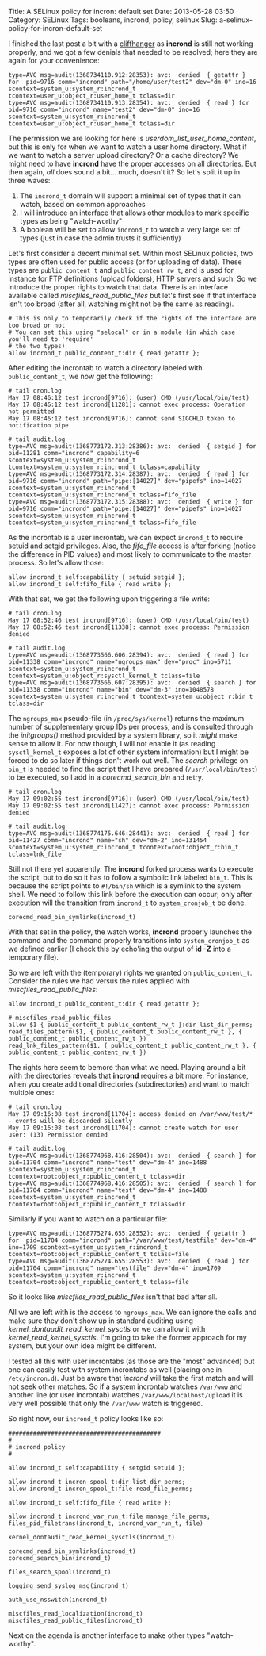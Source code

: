 Title: A SELinux policy for incron: default set
Date: 2013-05-28 03:50
Category: SELinux
Tags: booleans, incrond, policy, selinux
Slug: a-selinux-policy-for-incron-default-set

I finished the last post a bit with a
[cliffhanger](http://blog.siphos.be/2013/05/a-selinux-policy-for-incron-the-incrond-daemon/)
as **incrond** is still not working properly, and we got a few denials
that needed to be resolved; here they are again for your convenience:

    type=AVC msg=audit(1368734110.912:28353): avc:  denied  { getattr } for  pid=9716 comm="incrond" path="/home/user/test2" dev="dm-0" ino=16 scontext=system_u:system_r:incrond_t tcontext=user_u:object_r:user_home_t tclass=dir
    type=AVC msg=audit(1368734110.913:28354): avc:  denied  { read } for  pid=9716 comm="incrond" name="test2" dev="dm-0" ino=16 scontext=system_u:system_r:incrond_t tcontext=user_u:object_r:user_home_t tclass=dir

The permission we are looking for here is
*userdom\_list\_user\_home\_content*, but this is only for when we want
to watch a user home directory. What if we want to watch a server upload
directory? Or a cache directory? We might need to have **incrond** have
the proper accesses on all directories. But then again, *all* does sound
a bit... much, doesn't it? So let's split it up in three waves:

1.  The `incrond_t` domain will support a minimal set of types that it
    can watch, based on common approaches
2.  I will introduce an interface that allows other modules to mark
    specific types as being "watch-worthy"
3.  A boolean will be set to allow `incrond_t` to watch a very large set
    of types (just in case the admin trusts it sufficiently)

Let's first consider a decent minimal set. Within most SELinux policies,
two types are often used for public access (or for uploading of data).
These types are `public_content_t` and `public_content_rw_t`, and is
used for instance for FTP definitions (upload folders), HTTP servers and
such. So we introduce the proper rights to watch that data. There is an
interface available called *miscfiles\_read\_public\_files* but let's
first see if that interface isn't too broad (after all, watching might
not be the same as reading).

    # This is only to temporarily check if the rights of the interface are too broad or not
    # You can set this using "selocal" or in a module (in which case you'll need to 'require'
    # the two types)
    allow incrond_t public_content_t:dir { read getattr };

After editing the incrontab to watch a directory labeled with
`public_content_t`, we now get the following:

    # tail cron.log
    May 17 08:46:12 test incrond[9716]: (user) CMD (/usr/local/bin/test)
    May 17 08:46:12 test incrond[11281]: cannot exec process: Operation not permitted
    May 17 08:46:12 test incrond[9716]: cannot send SIGCHLD token to notification pipe

    # tail audit.log
    type=AVC msg=audit(1368773172.313:28386): avc:  denied  { setgid } for  pid=11281 comm="incrond" capability=6  scontext=system_u:system_r:incrond_t tcontext=system_u:system_r:incrond_t tclass=capability
    type=AVC msg=audit(1368773172.314:28387): avc:  denied  { read } for  pid=9716 comm="incrond" path="pipe:[14027]" dev="pipefs" ino=14027 scontext=system_u:system_r:incrond_t tcontext=system_u:system_r:incrond_t tclass=fifo_file
    type=AVC msg=audit(1368773172.315:28388): avc:  denied  { write } for  pid=9716 comm="incrond" path="pipe:[14027]" dev="pipefs" ino=14027 scontext=system_u:system_r:incrond_t tcontext=system_u:system_r:incrond_t tclass=fifo_file

As the incrontab is a user incrontab, we can expect `incrond_t` to
require setuid and setgid privileges. Also, the *fifo\_file* access is
after forking (notice the difference in PID values) and most likely to
communicate to the master process. So let's allow those:

    allow incrond_t self:capability { setuid setgid };
    allow incrond_t self:fifo_file { read write };

With that set, we get the following upon triggering a file write:

    # tail cron.log
    May 17 08:52:46 test incrond[9716]: (user) CMD (/usr/local/bin/test)
    May 17 08:52:46 test incrond[11338]: cannot exec process: Permission denied

    # tail audit.log
    type=AVC msg=audit(1368773566.606:28394): avc:  denied  { read } for  pid=11338 comm="incrond" name="ngroups_max" dev="proc" ino=5711 scontext=system_u:system_r:incrond_t tcontext=system_u:object_r:sysctl_kernel_t tclass=file
    type=AVC msg=audit(1368773566.607:28395): avc:  denied  { search } for  pid=11338 comm="incrond" name="bin" dev="dm-3" ino=1048578 scontext=system_u:system_r:incrond_t tcontext=system_u:object_r:bin_t tclass=dir

The `ngroups_max` pseudo-file (in `/proc/sys/kernel`) returns the
maximum number of supplementary group IDs per process, and is consulted
through the *initgroups()* method provided by a system library, so it
*might* make sense to allow it. For now though, I will not enable it (as
reading `sysctl_kernel_t` exposes a lot of other system information) but
I might be forced to do so later if things don't work out well. The
*search* privilege on `bin_t` is needed to find the script that I have
prepared (`/usr/local/bin/test`) to be executed, so I add in a
*corecmd\_search\_bin* and retry.

    # tail cron.log
    May 17 09:02:55 test incrond[9716]: (user) CMD (/usr/local/bin/test)
    May 17 09:02:55 test incrond[11427]: cannot exec process: Permission denied

    # tail audit.log
    type=AVC msg=audit(1368774175.646:28441): avc:  denied  { read } for  pid=11427 comm="incrond" name="sh" dev="dm-2" ino=131454 scontext=system_u:system_r:incrond_t tcontext=root:object_r:bin_t tclass=lnk_file

Still not there yet apparently. The **incrond** forked process wants to
execute the script, but to do so it has to follow a symbolic link
labeled `bin_t`. This is because the script points to `#!/bin/sh` which
is a symlink to the system shell. We need to follow this link before the
execution can occur; only after execution will the transition from
`incrond_t` to `system_cronjob_t` be done.

    corecmd_read_bin_symlinks(incrond_t)

With that set in the policy, the watch works, **incrond** properly
launches the command and the command properly transitions into
`system_cronjob_t` as we defined earlier (I check this by echo'ing the
output of **id -Z** into a temporary file).

So we are left with the (temporary) rights we granted on
`public_content_t`. Consider the rules we had versus the rules applied
with *miscfiles\_read\_public\_files*:

    allow incrond_t public_content_t:dir { read getattr };

    # miscfiles_read_public_files
    allow $1 { public_content_t public_content_rw_t }:dir list_dir_perms;
    read_files_pattern($1, { public_content_t public_content_rw_t }, { public_content_t public_content_rw_t })
    read_lnk_files_pattern($1, { public_content_t public_content_rw_t }, { public_content_t public_content_rw_t })

The rights here seem to bemore than what we need. Playing around a bit
with the directories reveals that **incrond** requires a bit more. For
instance, when you create additional directories (subdirectories) and
want to match multiple ones:

    # tail cron.log
    May 17 09:16:08 test incrond[11704]: access denied on /var/www/test/* - events will be discarded silently
    May 17 09:16:08 test incrond[11704]: cannot create watch for user user: (13) Permission denied

    # tail audit.log
    type=AVC msg=audit(1368774968.416:28504): avc:  denied  { search } for  pid=11704 comm="incrond" name="test" dev="dm-4" ino=1488 scontext=system_u:system_r:incrond_t tcontext=root:object_r:public_content_t tclass=dir
    type=AVC msg=audit(1368774968.416:28505): avc:  denied  { search } for  pid=11704 comm="incrond" name="test" dev="dm-4" ino=1488 scontext=system_u:system_r:incrond_t tcontext=root:object_r:public_content_t tclass=dir

Similarly if you want to watch on a particular file:

    type=AVC msg=audit(1368775274.655:28552): avc:  denied  { getattr } for  pid=11704 comm="incrond" path="/var/www/test/testfile" dev="dm-4" ino=1709 scontext=system_u:system_r:incrond_t tcontext=root:object_r:public_content_t tclass=file
    type=AVC msg=audit(1368775274.655:28553): avc:  denied  { read } for  pid=11704 comm="incrond" name="testfile" dev="dm-4" ino=1709 scontext=system_u:system_r:incrond_t tcontext=root:object_r:public_content_t tclass=file

So it looks like *miscfiles\_read\_public\_files* isn't that bad after
all.

All we are left with is the access to `ngroups_max`. We can ignore the
calls and make sure they don't show up in standard auditing using
*kernel\_dontaudit\_read\_kernel\_sysctls* or we can allow it with
*kernel\_read\_kernel\_sysctls*. I'm going to take the former approach
for my system, but your own idea might be different.

I tested all this with user incrontabs (as those are the "most"
advanced) but one can easily test with system incrontabs as well
(placing one in `/etc/incron.d`). Just be aware that *incrond* will take
the first match and will not seek other matches. So if a system
incrontab watches `/var/www` and another line (or user incrontab)
watches `/var/www/localhost/upload` it is very well possible that only
the `/var/www` watch is triggered.

So right now, our `incrond_t` policy looks like so:

    ###########################################
    #
    # incrond policy
    #

    allow incrond_t self:capability { setgid setuid };

    allow incrond_t incron_spool_t:dir list_dir_perms;
    allow incrond_t incron_spool_t:file read_file_perms;

    allow incrond_t self:fifo_file { read write };

    allow incrond_t incrond_var_run_t:file manage_file_perms;
    files_pid_filetrans(incrond_t, incrond_var_run_t, file)

    kernel_dontaudit_read_kernel_sysctls(incrond_t)

    corecmd_read_bin_symlinks(incrond_t)
    corecmd_search_bin(incrond_t)

    files_search_spool(incrond_t)

    logging_send_syslog_msg(incrond_t)

    auth_use_nsswitch(incrond_t)

    miscfiles_read_localization(incrond_t)
    miscfiles_read_public_files(incrond_t)

Next on the agenda is another interface to make other types
"watch-worthy".
